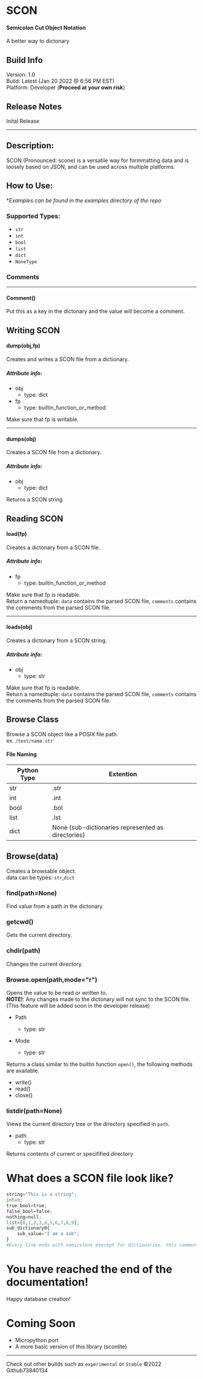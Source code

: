 # SCON
#### **S**emicolon **C**ut **O**bject **N**otation
A better way to dictonary  
## Build Info
Version: 1.0  
Build: Latest (Jan 20 2022 @ 6:56 PM EST)  
Platform: Developer (**Proceed at your own risk**)
## Release Notes
Inital Release
***
## Description:
SCON (Pronounced: scone) is a versatile way for formmatting data and is loosely based on JSON, and can be used across multiple platforms.
## How to Use:
\**Examples can be found in the examples directory of the repo*
### Supported Types:
- `str`
- `int`
- `bool`
- `list`
- `dict`
- `NoneType`
### Comments
***
#### Comment()
Put this as a key in the dictonary and the value will become a comment.

Writing SCON
---
#### dump(obj,fp)
Creates and writes a SCON file from a dictionary.  
##### Attribute info:
* obj
  * type: dict
* fp
  * type: builtin_function_or_method

Make sure that fp is writable.
***
#### dumps(obj)
Creates a SCON file from a dictionary.  
##### Attribute info:
* obj
  * type: dict

Returns a SCON string

Reading SCON
---
#### load(fp)
Creates a dictonary from a SCON file.  
##### Attribute info:
* fp
  * type: builtin_function_or_method

Make sure that fp is readable.  
Return a namedtuple: `data` contains the parsed SCON file, `comments` contains the comments from the parsed SCON file.  
***
#### loads(obj)
Creates a dictonary from a SCON string.  
##### Attribute info:
* obj
  * type: str

Make sure that fp is readable.  
Return a namedtuple: `data` contains the parsed SCON file, `comments` contains the comments from the parsed SCON file. 
## Browse Class
Browse a SCON object like a POSIX file path.  
ex. ```/test/name.str```
#### File Naming
|Python Type|Extention|
|-----------|---------|
| str|.str|
| int|.int|
| bool|.bol|
| list|.lst|
| dict|None (sub-dictionaries represented as directories)
## Browse(data)
Creates a browsable object.  
data can be types: `str`,`dict`
### find(path=None)
Find value from a path in the dictonary
### getcwd()
Gets the current directory.  
### chdir(path)
Changes the current directory.  
### Browse.open(path,mode="r")
Opens the value to be read or written to.  
**NOTE!**: Any changes made to the dictonary will not sync to the SCON file.  (This feature will be added soon in the developer release)
* Path
  * type: str

* Mode
  * type: str

Returns a class similar to the builtin function `open()`, the following methods are available.  
* write()
* read()
* close()
### listdir(path=None)
Views the current directory tree or the directory specified in `path`.  
* path
  * type: str  

Returns contents of current or specifified directory
# What does a SCON file look like?
```python
string="This is a string";
int=0;
true_bool=true;
false_bool=false;
nothing=null;
list=[0,1,2,3,4,5,6,7,8,9];
sub_dictionary0{
	sub_value="I am a sub";
}
#Every line ends with semicolons execept for dictionaries. this comment will continue until you put a semicolon;
```
# You have reached the end of the documentation!
Happy database creation!
# Coming Soon
- Micropython port
- A more basic version of this library (sconlite)
***
Check out other builds such as `experimental` or `Stable`
©2022 Github73840134